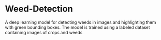 # Weed-Detection
A deep learning model for detecting weeds in images and highlighting them with green bounding boxes. The model is trained using a labeled dataset containing images of crops and weeds.
